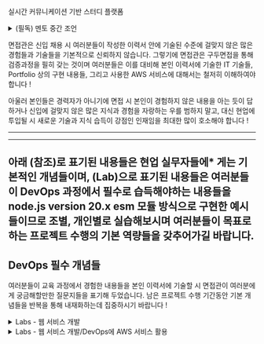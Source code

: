 
실시간 커뮤니케이션 기반 스터디 플랫폼

<details>
<summary>(필독) 멘토 중간 조언</summary>

현재 여러분들의 마음 속에 여러 혼란스러운 생각들이 있을 것이라고 사료됩니다. 
    
다양하고 복잡한 여러 IT 기술들을 단기에 익혀야 하는 것이 여러분들의 현재 상황이라 혼란스러움은 당연한 현상이라 생각됩니다. 
    
아직 신뢰를 구축해가는 단계이지만, 멘토인 제가 여러분들 입장이라 고민해보며 다음과 같은 질문들을 던져보고자 합니다.
    
- Java를 배우고 Spring Framework을 배워 이제 익숙해졌는데 Node.js라는 언어를 왜 지금 시점에 배워야하는지 ?
- Kubernetes를 힘들게 배운 후 이를 기반으로 프로젝트를 진행하려는데 Serverless를 왜 또 배워야하는지 ?
- AWS에 많은 서비스들을 어떤 기준으로 선택해서 진행하는 프로젝트에 어떻게 활용해야할지 ?
    
  이제 멘토 입장에서 여러분들이 갖을법한 위의 혼란스러움에 대한 의문들을  다음의 기준으로 다시 정리해 보고자 합니다.
    
- 지금까지 배워 익숙해지려는 Java와 Spring 외에 만약 Node.js라는 새로운 언어를 경험한다면 여러분들은 IT 시장 취업에 선택의 폭이 훨씬 더 넓어지게되고, 프로그래밍 언어의 속성을 더 깊게 이해할 수 있게될 것입니다.
- MSA의 핵심 영역인 Container 외에 Serverless를 경험하게 되면 여러분들은 동일하게 IT 시장 취업에 선택의 폭이 훨씬 더 넓어지게되고, 추가적으로 채용 시 높은 경쟁 상황을 피해갈 수 있습니다.
- AWS의 핵심 서비스들 몇개만 잘 사용해도 취업 시 많은 가점들을 받게됩니다. 다만 올바른 이해를와 올바른 기준으로 서비스를 선택했음을 면접관에게 설명한다 여러분들은 훨씬 더 높은 가점들을 받을 수 있습니다.
- 무엇보다도 IT 채용 시장에서 ‘DevOps’ 영역은 다른 영역보다 경쟁률이 낮고, 남은 기간 여러분들이 기본 역량을 갖추는데 최선을 다하고, 취업에 필요한 것들을 철저히 준비 한다면 여러분의 취업 성공률은 상대적으로 훨씬 더 높아질 수 있습니다.
    
  이제부터 여러분들은 남은 기간 프로젝트 수행의 기회를 통해 다음의 것들에 집중하면서 팀 프로젝트를 수행해야 합니다.
    
- 현재 진행하고 있는 프로젝트를 잘 활용해 취업 시 꼭 필요한 경쟁력있는 ‘개인 Portfolio’를 각자 갖추어야하는 것,
- 구두 면접 시 현장 전문가의 다양한 DevOps 기본기 평가를 통과할 여러분의 역량들을 갖추는 것
    
  아울러 IT 업계 취업을 위해서 위 전투 아이템 외에 추가적으로 꼭 갖추어야할 중요한 몇가지 소양들이 있습니다. 
    
- ‘치열하게 생각하며 문제를 해결하는 능력’,
- ‘지금 생각하는게 맞는지 긴밀히 소통하는 열린 겸손함’,
- 그리고 ‘긴장하며 생각과 소통을 계속해가는 성실함’.
    
  남은 프로젝트 수행 기간동안 여러분들이 이 소양들의 개념을 기본기로 갖추며 동시에 ‘개인 Portfolio’와 ‘DevOps 기본기’를  잘 준비해가길 바랍니다.  다음 주 월요일에 온라인 상에서 뵙겠습니다. 포기하지 말고 열심히 생각하면서 끝까지 완주 하면 좋은 결과 기대해볼만하니 같이 뛰어 봅시다 !  
</details>

면접관은 신입 채용 시 여러분들이 작성한 이력서 안에 기술된 수준에 걸맞지 않은 많은 경험들과 기술들을 기본적으로 신뢰하지 않습니다. 그렇기에 면접관은 구두면접을 통해 검증과정을 필히 갖는 것이며 여러분들은 이를 대비해 본인 이력서에 기술한 IT 기술들, Portfolio 상의 구현 내용들, 그리고 사용한 AWS 서비스에 대해서는 철저히 이해하여야 합니다 !  

아울러 본인들은 경력자가 아니기에 면접 시 본인이 경험하지 않은 내용을 아는 듯이 답하거나 신입에 걸맞지 않은 많은 지식과 경험을 자랑하는 우를 범하지 말고, 대신 현업에 투입될 시 새로운 기술과 지식 습득이 강점인 인재임을 최대한 많이 호소해야 합니다 !



---

---

아래 (참조)로 표기된 내용들은 현업 실무자들에* 게는 기본적인 개념들이며, (Lab)으로 표기된 내용들은 여러분들이 DevOps 과정에서 필수로 습득해야하는 내용들을 node.js version 20.x esm 모듈 방식으로 구현한 예시들이므로 조별, 개인별로 실습해보시며 여러분들이 목표로하는 프로젝트 수행의 기본 역량들을 갖추어가길 바랍니다.
---
DevOps 필수 개념들
---
여러분들이 교육 과정에서 경험한 내용들을 본인 이력서에 기술할 시 면접관이 여러분에게 궁금해할만한 질문지들을 표기해 두었습니다.  남은 프로젝트 수행 기간동안 기본 개념들을 반복을 통해 내재화하는데 집중하시기 바랍니다  !








<details>
<summary>Labs - 웹 서비스 개발</summary>
면접 시 가장 자신감 있게 답을 할 수 있는 기본기는 직접 경험을 통해 다양한 생각들과 토론을 겪음에서 생겨납니다.  아래 Lab을 통해 개인 또는 조별로 경험해보고 각 조 프로젝트에 활용할 수 있는지를 조별로 검토해보시길 바랍니다 !  Java로 프로젝트를 진행하는 조는 Lab은 Skip하고 참고 내용들만 숙독하시기 바랍니다 !</br></br>

- [ ] 1. (Lab) To Do Service 구현 - Simple MSA
- [ ] 2. (참조) ES 모듈 (EMAScript 모듈)
- [ ] 3. (Lab) To Do Service 구현 - Login 추가
- [ ] 4. (참고) 웹 서비스 인증 방식 - Cookie vs Session vs JWT
- [ ] 5. (참고) 웹 서비스 인증 모듈 - Passport 사용 인증
- [ ] 6. (Lab) To Do Service 구현 - Login에 JWT 보안 적용
- [ ] 7. (Lab) To Do Service 구현 - Login에 Google Login 적용
- [ ] 8. (Lab) To Do Service 구현 - Login + Monitoring
- [ ] 9. (Lab) To Do Service 구현 - Login + Monitoring + Logging + .env
- [ ] 10. (Lab) To Do Service 구현 - Frontend
- [ ] 11. (Lab) To Do Service 구현 - CORS 문제 해결
- [ ] 12. (참조) 웹 서비스에서의 CORS 보안
- [ ] 13. (Lab) To Do Service 구현 - Login + Monitoring + .env +  Logging to AWS DynamoDB
- [ ] 14. (Lab) To Do Service 구현 - DynamoDB Table Frontend with AWS Config Login
- [ ] 15. (참고) AWS Cognito
- [ ] 16. (Lab) To Do Service 구현 - DynamoDB Table Frontend with Cognito Login



</details>


<details>
<summary>Labs - 웹 서비스 개발/DevOps에 AWS 서비스 활용</summary>
취업 시 단순 프로그래머 지원이 아닌 DevOps로 지원을 염두해 둔다면 아래 AWS 핵심 서비스들에 대한 숙지가 매우 중요합니다 !  취업 경쟁력을 높이기 위해서는 본인 역량과 정체성을 DevOps로 목표를 설정해두고 옵션으로 프로그래머로서도 역량을 끌어올리는 것이 취업에 매우 좋은 전략이라고 생각됩니다 !  참고로 시장에서 DevOps 경력자들은 단순 프로그래머 경력자들 보다 같은 경력 기간 시 더 높은 연봉과 처우를 받고 있습니다. </br></br>
    
- [x] 1. [~~IT 서비스 유형에 따른  AWS 서비스들~~](https://github.com/andle7/Labs-DevOps-AWS-prac/tree/AWS-services-by-IT-service-type)
- [x] 2. [~~MSA 구현 방식에 따른  AWS 서비스들~~](https://github.com/andle7/Labs-DevOps-AWS-prac/tree/AWS-Services-According-to-MSA-Implementation-Method)
- [x] 3. [~~Managed 기준에 따른 AWS 서비스들~~](https://github.com/andle7/Labs-DevOps-AWS-prac/tree/AWS-services-according-to-Managed-criteria)
- [x] 4. [~~On Demand 기준에 따른 AWS 서비스들~~](https://github.com/andle7/Labs-DevOps-AWS-prac/tree/AWS-services-according-to-On-Demand-standards)
- [x] 5. [~~Frontend 서비스에 활용되는 AWS 서비스들~~](https://github.com/andle7/Labs-DevOps-AWS-prac/tree/AWS-services-used-in-frontend-services)
- [x] 6. [~~Backend 서비스에 활용되는 AWS 서비스들~~](https://github.com/andle7/Labs-DevOps-AWS-prac/tree/AWS-services-used-in-backend-services)
- [x] 7. [~~Storage 서비스 개발에 활용되는  AWS  서비스들~~](https://github.com/andle7/Labs-DevOps-AWS-prac/tree/AWS-services-used-in-storage-service-development)
- [x] 8. [~~Database 서비스 개발에 활용되는 AWS  서비스들~~](https://github.com/andle7/Labs-DevOps-AWS-prac/tree/AWS-services-used-in-database-service-development)
- [x] 9. [~~CI/CD  AWS 서비스들~~](https://github.com/andle7/Labs-DevOps-AWS-prac/tree/CI/CD-AWS-Services)
- [x] 10. [~~CORS 보안 적용 AWS 서비스들~~](https://github.com/andle7/Labs-DevOps-AWS-prac/tree/CORS-enabled-AWS-services)
- [x] 11. [~~Serverless 방식의 AWS 서비스들~~](https://github.com/andle7/Labs-DevOps-AWS-prac/tree/Serverless-AWS-services)
- [x] 12. [~~프로그래밍 언어별 Lambda 구현 예시~~](https://github.com/andle7/Labs-DevOps-AWS-prac/tree/Lambda-implementation-examples-for-each-programming-language)
- [x] 13. [~~Infra as a Code (IaC)~~](https://github.com/andle7/Labs-DevOps-AWS-prac/tree/Infra-as-a-Code-(IaC))
- [x] 14. [~~Container Basic - ECS, ECR~~](https://github.com/andle7/Labs-DevOps-AWS-prac/tree/Container-Basic-ECS-ECR)
- [x] 15. [~~Serverless Basic - Lambda, API Gateway, DynamoDB~~](https://github.com/andle7/Labs-DevOps-AWS-prac/tree/Serverless-Basic-Lambda-API-Gateway-DynamoDB)
- [x] 16. [~~DynamoDB~~](https://github.com/andle7/Labs-DevOps-AWS-prac/tree/DynamoDB)
- [x] 17. [~~Serverless To Do Service 구현 - Lambda, API Gateway~~](https://github.com/andle7/Labs-DevOps-AWS-prac/tree/Serverless-To-Do-Service-Lambda-API-Gateway-mono-repo-prac)
- [x] 18. [~~Serverless To Do Service에 IaC 적용 - Serverless Framework~~](https://github.com/andle7/Labs-DevOps-AWS-prac/tree/Serverless-To-Do-Service-IaC-Serverless-Framework-mono-repo-prac)

</details>
